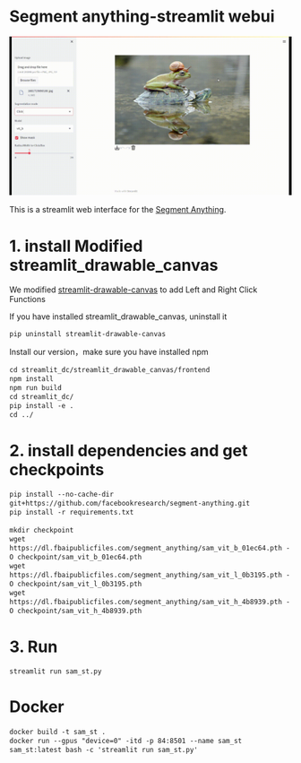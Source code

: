 # Segment anything-streamlit webui
![demo](./demo/demo.gif)

This is a streamlit web interface for the [Segment Anything](https://github.com/facebookresearch/segment-anything).

# 1. install Modified streamlit_drawable_canvas
We modified [streamlit-drawable-canvas](https://github.com/andfanilo/streamlit-drawable-canvas) to add Left and Right Click Functions

If you have installed streamlit_drawable_canvas, uninstall it
```shell
pip uninstall streamlit-drawable-canvas
```
Install our version，make sure you have installed npm
```shell
cd streamlit_dc/streamlit_drawable_canvas/frontend
npm install
npm run build
cd streamlit_dc/
pip install -e .
cd ../
```

# 2. install dependencies and get checkpoints
```shell
pip install --no-cache-dir git+https://github.com/facebookresearch/segment-anything.git
pip install -r requirements.txt

mkdir checkpoint
wget https://dl.fbaipublicfiles.com/segment_anything/sam_vit_b_01ec64.pth -O checkpoint/sam_vit_b_01ec64.pth
wget https://dl.fbaipublicfiles.com/segment_anything/sam_vit_l_0b3195.pth -O checkpoint/sam_vit_l_0b3195.pth
wget https://dl.fbaipublicfiles.com/segment_anything/sam_vit_h_4b8939.pth -O checkpoint/sam_vit_h_4b8939.pth
```

# 3. Run
```shell
streamlit run sam_st.py
```

# Docker
```shell
docker build -t sam_st .
docker run --gpus "device=0" -itd -p 84:8501 --name sam_st sam_st:latest bash -c 'streamlit run sam_st.py'
```